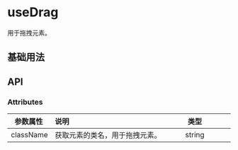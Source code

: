 # useDrag

用于拖拽元素。

## 基础用法

<preview path="../../components/sunDrag/index.vue" title="基本使用" description="使元素可拖拽。"></preview>

## API

### Attributes

| <div style="width:80px">参数属性</div> | <div style="width:250px">说明</div> | <div style="width:100px">类型</div> | <div style="width:100px">默认值</div> |
| -------------------------------------- | :---------------------------------- | :---------------------------------: | :-----------------------------------: |
| className                              | 获取元素的类名，用于拖拽元素。      |               string                |                                       |
